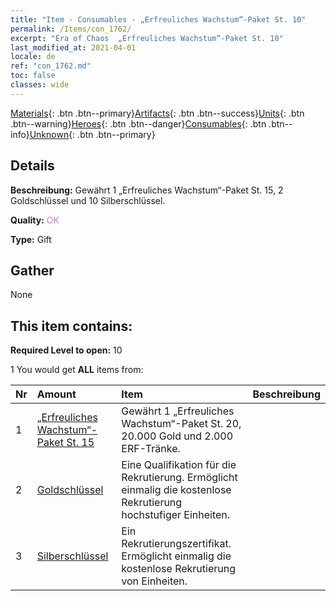 ```yaml
---
title: "Item - Consumables - „Erfreuliches Wachstum“-Paket St. 10"
permalink: /Items/con_1762/
excerpt: "Era of Chaos  „Erfreuliches Wachstum“-Paket St. 10"
last_modified_at: 2021-04-01
locale: de
ref: "con_1762.md"
toc: false
classes: wide
---
```

 [Materials](/de/Items/){: .btn .btn--primary}[Artifacts](/de/Items/Artifacts/){: .btn .btn--success}[Units](/de/Items/Units/){: .btn .btn--warning}[Heroes](/de/Items/Heroes/){: .btn .btn--danger}[Consumables](/de/Items/Consumables/){: .btn .btn--info}[Unknown](/de/Items/Unknown/){: .btn .btn--primary}

## Details
 **Beschreibung:** Gewährt 1 „Erfreuliches Wachstum“-Paket St. 15, 2 Goldschlüssel und 10 Silberschlüssel.

 **Quality:** <span style="color: #DA70D6">OK</span>

 **Type:** Gift

## Gather

  None

## This item contains:

 **Required Level to open:** 10

 1 You would get **ALL** items  from:

  | Nr | Amount |     Item    | Beschreibung |
  |:---|:-------|:------------|:-----------:|
  | 1 | [„Erfreuliches Wachstum“-Paket St. 15](/de/Items/con_1763/) | Gewährt 1 „Erfreuliches Wachstum“-Paket St. 20, 20.000 Gold und 2.000 ERF-Tränke. | 
  | 2 | [Goldschlüssel](/de/Items/con_783/) | Eine Qualifikation für die Rekrutierung. Ermöglicht einmalig die kostenlose Rekrutierung hochstufiger Einheiten. | 
  | 3 | [Silberschlüssel](/de/Items/con_693/) | Ein Rekrutierungszertifikat. Ermöglicht einmalig die kostenlose Rekrutierung von Einheiten. | 
